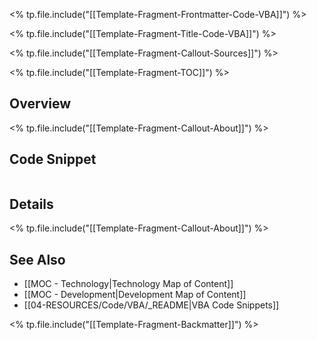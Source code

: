 <% tp.file.include("[[Template-Fragment-Frontmatter-Code-VBA]]") %>

<% tp.file.include("[[Template-Fragment-Title-Code-VBA]]") %>

<% tp.file.include("[[Template-Fragment-Callout-Sources]]") %>

<% tp.file.include("[[Template-Fragment-TOC]]") %>

## Overview

<% tp.file.include("[[Template-Fragment-Callout-About]]") %>

## Code Snippet

```bash

```

## Details

<% tp.file.include("[[Template-Fragment-Callout-About]]") %>

## See Also

- [[MOC - Technology|Technology Map of Content]]
- [[MOC - Development|Development Map of Content]]
- [[04-RESOURCES/Code/VBA/_README|VBA Code Snippets]]


<% tp.file.include("[[Template-Fragment-Backmatter]]") %>